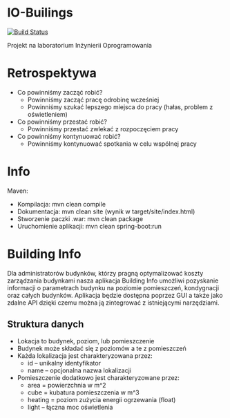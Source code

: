 # IO-Builings
[![Build Status](https://travis-ci.org/PiotrJTomaszewski/IO-Buildings.svg?branch=master)](https://travis-ci.org/PiotrJTomaszewski/IO-Buildings)

Projekt na laboratorium Inżynierii Oprogramowania

# Retrospektywa
 - Co powinniśmy zacząć robić?
   - Powinniśmy zacząć pracę odrobinę wcześniej
   - Powinniśmy szukać lepszego miejsca do pracy (hałas, problem z oświetleniem)
 - Co powinniśmy przestać robić?
   - Powinniśmy przestać zwlekać z rozpoczęciem pracy
 - Co powinniśmy kontynuować robić?
   - Powinniśmy kontynuować spotkania w celu wspólnej pracy


# Info
Maven:
 - Kompilacja: mvn clean compile
 - Dokumentacja: mvn clean site
   (wynik w target/site/index.html)
 - Stworzenie paczki .war: mvn clean package
 - Uruchomienie aplikacji: mvn clean spring-boot:run
   
# Building Info
Dla administratorów budynków, którzy pragną optymalizować koszty zarządzania budynkami  nasza aplikacja Building Info umożliwi pozyskanie informacji o parametrach budynku na poziomie pomieszczeń, kondygnacji oraz całych budynków. Aplikacja będzie dostępna poprzez GUI a także jako zdalne API dzięki czemu można ją zintegrować z istniejącymi narzędziami.

## Struktura danych
- Lokacja to budynek, poziom, lub pomieszczenie
- Budynek może składać się z poziomów a te z pomieszczeń
- Każda lokalizacja jest charakteryzowana przez:
  - id – unikalny identyfikator
  - name – opcjonalna nazwa lokalizacji
- Pomieszczenie dodatkowo jest charakteryzowane przez:
  - area = powierzchnia w m^2
  - cube = kubatura pomieszczenia w m^3
  - heating = poziom zużycia energii ogrzewania (float)
  - light – łączna moc oświetlenia
